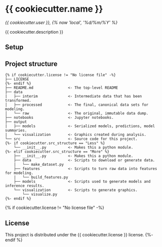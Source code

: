 # {{ cookiecutter.name }}

*{{ cookiecutter.user }}, {% now 'local', '%d/%m/%Y' %}*

{{ cookiecutter.description }}

## Setup



## Project structure
```
{% if cookiecutter.license != "No license file" -%}
├── LICENSE
{%- endif %}
├── README.md                <- The top-level README
├── data
|   ├── interim              <- Intermediate data that has been transformed.
│   ├── processed            <- The final, canonical data sets for modeling.
│   └── raw                  <- The original, immutable data dump.
├── notebooks                <- Jupyter notebooks.
├── output             
|   ├── models               <- Serialized models, predictions, model summaries.
|   └── visualization        <- Graphics created during analysis.
└── src                      <- Source code for this project.
{%- if cookiecutter.src_structure == "Less" %}
    └── __init__.py          <- Makes this a python module.
{%- elif cookiecutter.src_structure == "More" %}
    ├── __init__.py          <- Makes this a python module.
    ├── data                 <- Scripts to download or generate data.
    |   └── make_dataset.py  
    ├── features             <- Scripts to turn raw data into features for modeling.
    |   └── build_features.py  
    ├── models               <- Scripts used to generate models and inference results.
    └── visualization        <- Scripts to generate graphics.
        └── visualize.py
{%- endif %}
```
    
{% if cookiecutter.license != "No license file" -%}
## License

This project is distributed under the  {{ cookiecutter.license }} license.
{%- endif %}